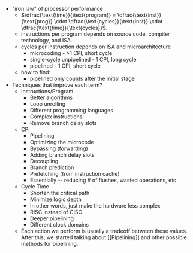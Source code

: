 * "iron law" of processor performance
	* $\dfrac{\text{time}}{\text{program}} = \dfrac{\text{inst}}{\text{prog}} \cdot \dfrac{\text{cycles}}{\text{inst}} \cdot \dfrac{\text{time}}{\text{cycles}}$.
	* instructions per program depends on source code, compiler technology, and ISA.
	* cycles per instruction depends on ISA and microarchitecture
		* microcoding - >1 CPI, short cycle
		* single-cycle unpipelined - 1 CPI, long cycle
		* pipelined - 1 CPI, short cycle
	* how to find: 
		* pipelined only counts after the initial stage
* Techniques that improve each term?
	* Instructions/Program
		* Better algorithms
		* Loop unrolling
		* Different programming languages
		* Complex instructions
		* Remove branch delay slots
	* CPI
		* Pipelining
		* Optimizing the microcode
		* Bypassing (forwarding)
		* Adding branch delay slots
		* Decoupling
		* Branch prediction
		* Prefetching (from instruction cache)
		* Essentially -- reducing # of flushes, wasted operations, etc
	* Cycle Time
		* Shorten the critical path
		* Minimize logic depth
		* In other words, just make the hardware less complex
		* RISC instead of CISC
		* Deeper pipelining
		* Different clock domains
	* Each action we perform is usually a tradeoff between these values.
	After this, we started talking about [[Pipelining]] and other possible methods for pipelining.
